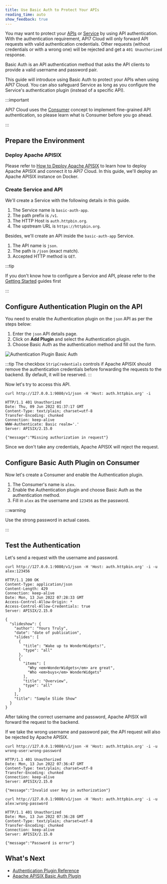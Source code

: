 ```yaml
---
title: Use Basic Auth to Protect Your APIs
reading_time: auto
show_feedback: true
---
```


You may want to protect your [APIs](../../../concepts/api.md)  or [Service](../../../concepts/service.md) by using API authentication.
With the authentication requirement, API7 Cloud will only forward API requests with valid authentication credentials. Other requests (without
credentials or with a wrong one) will be rejected and get a `401 Unauthorized` response.

Basic Auth is an API authentication method that asks the API clients to provide a valid
username and password pair.

This guide will introduce using Basic Auth to protect your APIs when using API7 Cloud. You can also safeguard Service as long as you configure the Service's authentication plugin (instead of a specific API).

:::important

API7 Cloud uses the [Consumer](../../../concepts/consumer.md) concept to implement fine-grained API authentication, so please
learn what is Consumer before you go ahead.

:::

Prepare the Environment
-----------------------

### Deploy Apache APISIX

Please refer to [How to Deploy Apache APISIX](../../product/how-to-deploy-apache-apisix.md) to learn how to deploy
Apache APISIX and connect it to API7 Cloud. In this guide, we'll deploy an Apache APISIX instance on Docker.

### Create Service and API

We'll create a Service with the following details in this guide.

1. The Service name is `basic-auth-app`.
2. The path prefix is `/v1`.
3. The HTTP Host is `auth.httpbin.org`.
4. The upstream URL is `https://httpbin.org`.

Besides, we'll create an API inside the `basic-auth-app` Service.

1. The API name is `json`.
2. The path is `/json` (exact match).
3. Accepted HTTP method is `GET`.

:::tip

If you don't know how to configure a Service and API, please refer to the [Getting Started](../../../getting-started) guides first

:::

Configure Authentication Plugin on the API
------------------------------------------

You need to enable the Authentication plugin on the `json` API as per the steps below:

1. Enter the `json` API details page.
2. Click on **Add Plugin** and select the Authentication plugin.
3. Choose Basic Auth as the authentication method and fill out the form.

![Authentication Plugin Basic Auth](https://static.apiseven.com/2022/12/30/add-authentication-plugin-basic-auth.png)

:::tip
The checkbox `StripCredentials` controls if Apache APISIX should remove the authentication credentials before forwarding
the requests to the backend. By default, it will be reserved.
:::

Now let's try to access this API.

```shell
curl http://127.0.0.1:9080/v1/json -H 'Host: auth.httpbin.org' -i
```

```shell
HTTP/1.1 401 Unauthorized
Date: Thu, 09 Jun 2022 01:37:17 GMT
Content-Type: text/plain; charset=utf-8
Transfer-Encoding: chunked
Connection: keep-alive
WWW-Authenticate: Basic realm='.'
Server: APISIX/2.15.0

{"message":"Missing authorization in request"}
```

Since we don't take any credentials, Apache APISIX will reject the request.

Configure Basic Auth Plugin on Consumer
--------------------------------------

Now let's create a Consumer and enable the Authentication plugin.

1. The Consumer's name is `alex`.
2. Enable the Authentication plugin and choose Basic Auth as the authentication method.
3. Fill in `alex` as the username and `123456` as the password.

:::warning

Use the strong password in actual cases.

:::

Test the Authentication
-----------------------

Let's send a request with the username and password.

```shell
curl http://127.0.0.1:9080/v1/json -H 'Host: auth.httpbin.org' -i -u alex:123456
```

```shell
HTTP/1.1 200 OK
Content-Type: application/json
Content-Length: 429
Connection: keep-alive
Date: Mon, 13 Jun 2022 07:28:33 GMT
Access-Control-Allow-Origin: *
Access-Control-Allow-Credentials: true
Server: APISIX/2.15.0

{
  "slideshow": {
    "author": "Yours Truly",
    "date": "date of publication",
    "slides": [
      {
        "title": "Wake up to WonderWidgets!",
        "type": "all"
      },
      {
        "items": [
          "Why <em>WonderWidgets</em> are great",
          "Who <em>buys</em> WonderWidgets"
        ],
        "title": "Overview",
        "type": "all"
      }
    ],
    "title": "Sample Slide Show"
  }
}
```

After taking the correct username and password, Apache APISIX will forward the request to the backend.

If we take the wrong username and password pair, the API request will also be rejected by Apache APISIX.

```shell
curl http://127.0.0.1:9080/v1/json -H 'Host: auth.httpbin.org' -i -u wrong-user:wrong-password
```

```shell
HTTP/1.1 401 Unauthorized
Date: Mon, 13 Jun 2022 07:36:47 GMT
Content-Type: text/plain; charset=utf-8
Transfer-Encoding: chunked
Connection: keep-alive
Server: APISIX/2.15.0

{"message":"Invalid user key in authorization"}
```

```shell
curl http://127.0.0.1:9080/v1/json -H 'Host: auth.httpbin.org' -i -u alex:wrong-password
```

```shell
HTTP/1.1 401 Unauthorized
Date: Mon, 13 Jun 2022 07:36:28 GMT
Content-Type: text/plain; charset=utf-8
Transfer-Encoding: chunked
Connection: keep-alive
Server: APISIX/2.15.0

{"message":"Password is error"}
```

What's Next
-----------

* [Authentication Plugin Reference](../../../references/plugins/traffic-management/authentication.md)
* [Apache APISIX Basic Auth Plugin](https://apisix.apache.org/docs/apisix/next/plugins/basic-auth/)
